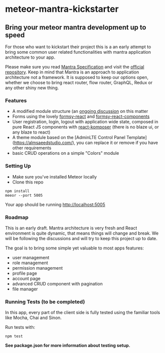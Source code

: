 
# meteor-mantra-kickstarter

## Bring your meteor mantra development up to speed

 For those who want to kickstart their project this is a an early attempt to bring some common user related functionalities with mantra application architecture to your app.

Please make sure you read [Mantra Specification](https://kadirahq.github.io/mantra/) and visit the [official repository](https://github.com/kadirahq/mantra). Keep in mind that Mantra is an approach to application architecture not a framework. It is supposed to keep our options open, whether we choose to bring react router, flow router, GraphQL, Redux or any other shiny new thing.

### Features

* A modified module structure (an [ongoing discussion](https://github.com/kadirahq/mantra/issues/3) on this matter
* Forms using the lovely [formsy-react](https://github.com/christianalfoni/formsy-react) and [formsy-react-components](https://github.com/twisty/formsy-react-components)
* User registration, login, logout with application wide state, composed in pure React JS components with [react-komposer](https://github.com/kadirahq/react-komposer) (there is no blaze ui, or any blaze to react)
* A theme module based on the [AdminLTE Control Panel Template] (https://almsaeedstudio.com/), you can replace it or remove if you have other requirements
* basic CRUD operations on a simple "Colors" module

### Setting Up

* Make sure you've installed Meteor locally
* Clone this repo

```
npm install
meeor --port 5005
```
Your app should be running [http://localhost:5005](http://localhost:5005)

### Roadmap

This is an early draft. Mantra architecture is very fresh and React environment is quite dynamic, that means things will change and break. We will be following the discussions and will try to keep this project up to date.

The goal is to bring some simple yet valuable to most apps features:

* user management
* role management
* permission management
* profile page
* account page
* advanced CRUD component with pagination
* file manager

### Running Tests (to be completed)

In this app, every part of the client side is fully tested using the familiar tools like Mocha, Chai and Sinon.

Run tests with:

```
npm test
```

**See package.json for more information about testing setup.**
